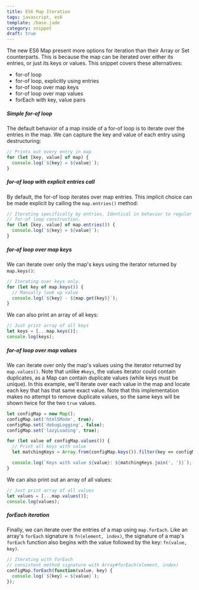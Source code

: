 ```yaml
---
title: ES6 Map Iteration
tags: javascript, es6
template: /base.jade
category: snippet
draft: true
---
```


The new ES6 Map present more options for iteration than their Array or Set counterparts. This is because the map can be iterated over either its entries, or just its keys or values. This snippet covers these alternatives:

* for-of loop
* for-of loop, explicitly using entries
* for-of loop over map keys
* for-of loop over map values
* forEach with key, value pairs

##### Simple for-of loop

The default behavior of a map inside of a for-of loop is to iterate over the entries in the map. We can capture the key and value of each entry using destructuring:

```javascript
// Prints out every entry in map
for (let [key, value] of map) {
  console.log(`${key} = ${value}`);
}
```

##### for-of loop with explicit entries call

By default, the for-of loop iterates over map entries. This implicit choice can be made explicit by calling the `map.entries()` method:

```javascript
// Iterating specifically by entries. Identical in behavior to regular
// for-of loop construction.
for (let [key, value] of map.entries()) {
  console.log(`${key} = ${value}`);
}
```

##### for-of loop over map keys

We can iterate over only the map's keys using the iterator returned by `map.keys()`:

```javascript
// Iterating over keys only.
for (let key of map.keys()) {
  // Manually look up value
  console.log(`${key} - ${map.get(key)}`);
}
```

We can also print an array of all keys:

```javascript
// Just print array of all keys
let keys = [...map.keys()];
console.log(keys);
```

##### for-of loop over map values

We can iterate over only the map's values using the iterator returned by `map.values()`. Note that unlike `#keys`, the values iterator could contain duplicates, as a Map can contain duplicate values (while keys must be unique). In this example, we'll iterate over each value in the map and locate each key that has that same exact value. Note that this implementation makes no attempt to remove duplicate values, so the same keys will be shown twice for the two `true` values.

```javascript
let configMap = new Map();
configMap.set('html5Mode', true);
configMap.set('debugLogging', false);
configMap.set('lazyLoading', true);

for (let value of configMap.values()) {
  // Print all keys with value
  let matchingKeys = Array.from(configMap.keys()).filter(key => configMap.get(key) === value);

  console.log(`Keys with value ${value}: ${matchingKeys.join(', ')}`);
}
```

We can also print out an array of all values:

```javascript
// Just print array of all values
let values = [...map.values()];
console.log(values);
```

##### forEach iteration

Finally, we can iterate over the entries of a map using `map.forEach`. Like an array's `forEach` signature is `fn(element, index)`, the signature of a map's `forEach` function also begins with the value followed by the key: `fn(value, key)`.

```javascript
// Iterating with forEach
// consistent method signature with Array#forEach(element, index)
configMap.forEach(function(value, key) {
  console.log(`${key} = ${value}`);
});
```
